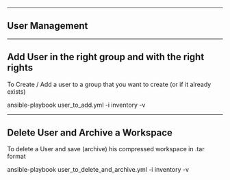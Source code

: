 ------------------
User Management
------------------

-------------------------------------
Add User in the right group and with the right rights
-------------------------------------


To Create / Add a user to a group that you want to create (or if it already exists)

ansible-playbook   user_to_add.yml  -i  inventory  -v


--------------------------------------
Delete User and Archive a Workspace 
-------------------------------------- 

To delete a User and save (archive) his compressed workspace in .tar format

ansible-playbook   user_to_delete_and_archive.yml  -i  inventory  -v
